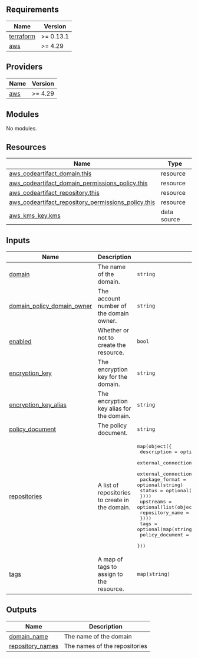
<!-- BEGINNING OF PRE-COMMIT-TERRAFORM DOCS HOOK -->
## Requirements

| Name | Version |
|------|---------|
| <a name="requirement_terraform"></a> [terraform](#requirement\_terraform) | >= 0.13.1 |
| <a name="requirement_aws"></a> [aws](#requirement\_aws) | >= 4.29 |

## Providers

| Name | Version |
|------|---------|
| <a name="provider_aws"></a> [aws](#provider\_aws) | >= 4.29 |

## Modules

No modules.

## Resources

| Name | Type |
|------|------|
| [aws_codeartifact_domain.this](https://registry.terraform.io/providers/hashicorp/aws/latest/docs/resources/codeartifact_domain) | resource |
| [aws_codeartifact_domain_permissions_policy.this](https://registry.terraform.io/providers/hashicorp/aws/latest/docs/resources/codeartifact_domain_permissions_policy) | resource |
| [aws_codeartifact_repository.this](https://registry.terraform.io/providers/hashicorp/aws/latest/docs/resources/codeartifact_repository) | resource |
| [aws_codeartifact_repository_permissions_policy.this](https://registry.terraform.io/providers/hashicorp/aws/latest/docs/resources/codeartifact_repository_permissions_policy) | resource |
| [aws_kms_key.kms](https://registry.terraform.io/providers/hashicorp/aws/latest/docs/data-sources/kms_key) | data source |

## Inputs

| Name | Description | Type | Default | Required |
|------|-------------|------|---------|:--------:|
| <a name="input_domain"></a> [domain](#input\_domain) | The name of the domain. | `string` | n/a | yes |
| <a name="input_domain_policy_domain_owner"></a> [domain\_policy\_domain\_owner](#input\_domain\_policy\_domain\_owner) | The account number of the domain owner. | `string` | `null` | no |
| <a name="input_enabled"></a> [enabled](#input\_enabled) | Whether or not to create the resource. | `bool` | `true` | no |
| <a name="input_encryption_key"></a> [encryption\_key](#input\_encryption\_key) | The encryption key for the domain. | `string` | `null` | no |
| <a name="input_encryption_key_alias"></a> [encryption\_key\_alias](#input\_encryption\_key\_alias) | The encryption key alias for the domain. | `string` | `null` | no |
| <a name="input_policy_document"></a> [policy\_document](#input\_policy\_document) | The policy document. | `string` | `null` | no |
| <a name="input_repositories"></a> [repositories](#input\_repositories) | A list of repositories to create in the domain. | <pre>map(object({<br>    description = optional(string)<br>    external_connections = optional(list(object({<br>      external_connection_name = optional(string)<br>      package_format           = optional(string)<br>      status                   = optional(string)<br>    })))<br>    upstreams = optional(list(object({<br>      repository_name = string<br>    })))<br>    tags            = optional(map(string))<br>    policy_document = optional(string)<br>  }))</pre> | `null` | no |
| <a name="input_tags"></a> [tags](#input\_tags) | A map of tags to assign to the resource. | `map(string)` | `{}` | no |

## Outputs

| Name | Description |
|------|-------------|
| <a name="output_domain_name"></a> [domain\_name](#output\_domain\_name) | The name of the domain |
| <a name="output_repository_names"></a> [repository\_names](#output\_repository\_names) | The names of the repositories |
<!-- END OF PRE-COMMIT-TERRAFORM DOCS HOOK -->
